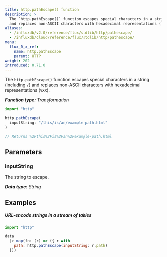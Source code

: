 ```yaml
---
title: http.pathEscape() function
description: >
  The `http.pathEscape()` function escapes special characters in a string (including `/`)
  and replaces non-ASCII characters with hexadecimal representations (`%XX`).
aliases:
  - /influxdb/v2.0/reference/flux/stdlib/http/pathescape/
  - /influxdb/cloud/reference/flux/stdlib/http/pathescape/
menu:
  flux_0_x_ref:
    name: http.pathEscape
    parent: HTTP
weight: 202
introduced: 0.71.0
---
```


The `http.pathEscape()` function escapes special characters in a string (including `/`)
and replaces non-ASCII characters with hexadecimal representations (`%XX`).

_**Function type:** Transformation_

```js
import "http"

http.pathEscape(
  inputString: "/this/is/an/example-path.html"
)

// Returns %2Fthis%2Fis%2Fan%2Fexample-path.html
```

## Parameters

### inputString
The string to escape.

_**Data type:** String_

## Examples

##### URL-encode strings in a stream of tables
```js
import "http"

data
  |> map(fn: (r) => ({ r with
    path: http.pathEscape(inputString: r.path)
  }))
```
